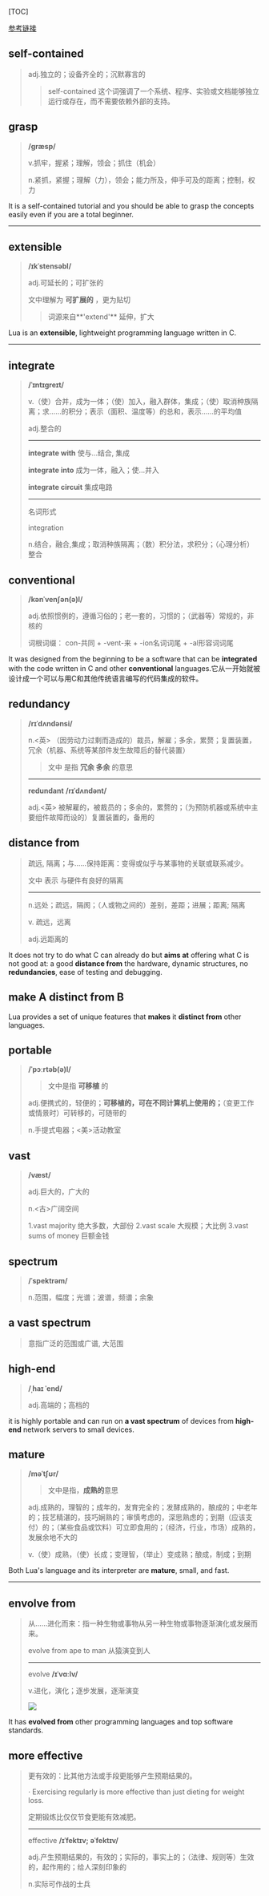 [TOC]

[参考链接](https://www.tutorialspoint.com/lua/index.htm)

## self-contained

> adj.独立的；设备齐全的；沉默寡言的
>
> > self-contained 这个词强调了一个系统、程序、实验或文档能够独立运行或存在，而不需要依赖外部的支持。

## grasp

> **/ɡræsp/**
>
> v.抓牢，握紧；理解，领会；抓住（机会）
>
> n.紧抓，紧握；理解（力），领会；能力所及，伸手可及的距离；控制，权力

It is a self-contained tutorial and you should be able to grasp the concepts easily even if you are a total beginner.

---

## extensible

> **/ɪkˈstensəbl/**
>
> adj.可延长的；可扩张的
>
> 文中理解为 **可扩展的** ，更为贴切
>
> > 词源来自**'extend'** 延伸，扩大

Lua is an **extensible**, lightweight programming language written in C.

---

## integrate

> **/ˈɪntɪɡreɪt/**
>
> v.（使）合并，成为一体；（使）加入，融入群体，集成；（使）取消种族隔离；求……的积分；表示（面积、温度等）的总和，表示……的平均值
>
> adj.整合的
>
> ---
>
> **integrate with** 使与…结合, 集成
>
> **integrate into** 成为一体，融入；使…并入
>
> **integrate circuit** 集成电路
>
> ---
>
> 名词形式
>
> integration	
>
> n.结合，融合,集成；取消种族隔离；（数）积分法，求积分；（心理分析）整合

## conventional

> **/kənˈvenʃən(ə)l/**
>
> adj.依照惯例的，遵循习俗的；老一套的，习惯的；（武器等）常规的，非核的
>
> 词根词缀： con-共同 + -vent-来 + -ion名词词尾 + -al形容词词尾

It was designed from the beginning to be a software that can be **integrated** with the code written in C and other **conventional** languages.它从一开始就被设计成一个可以与用C和其他传统语言编写的代码集成的软件。

## redundancy

> **/rɪˈdʌndənsi/**
>
> n.<英> （因劳动力过剩而造成的）裁员，解雇；多余，累赘；复置装置，冗余（机器、系统等某部件发生故障后的替代装置）
>
> > 文中 是指  **冗余  多余** 的意思
>
> ---
>
> **redundant**	**/rɪˈdʌndənt/**
>
> adj.<英> 被解雇的，被裁员的；多余的，累赘的；（为预防机器或系统中主要组件故障而设的）复置装置的，备用的

## distance from

> 疏远, 隔离；与……保持距离：变得或似乎与某事物的关联或联系减少。
>
> 文中 表示 与硬件有良好的隔离
>
> ---
>
> n.远处；疏远，隔阂；（人或物之间的）差别，差距；进展；距离; 隔离
>
> v.
> 疏远，远离
>
> adj.远距离的

It does not try to do what C can already do but **aims at** offering what C is not good at: a good **distance from** the hardware, dynamic structures, no **redundancies**, ease of testing and debugging. 

## make A distinct from B

Lua provides a set of unique features that **makes** it **distinct from** other languages. 

## portable

> **/ˈpɔːrtəb(ə)l/**
>
> > 文中是指 **可移植** 的
>
> adj.便携式的，轻便的；**可移植的，可在不同计算机上使用的；**（变更工作或情景时）可转移的，可随带的
>
> n.手提式电器；<美>活动教室

## vast

> **/væst/**
>
> adj.巨大的，广大的
>
> n.<古>广阔空间
>
> 1.vast majority 绝大多数，大部份
> 2.vast scale 大规模；大比例
> 3.vast sums of money 巨额金钱

## spectrum

> **/ˈspektrəm/**
>
> n.范围，幅度；光谱；波谱，频谱；余象

## a vast spectrum

>  意指广泛的范围或广谱,  大范围

## high-end

> **/ˌhaɪ ˈend/**
>
> adj.高端的；高档的

it is highly portable and can run on **a vast spectrum** of devices from **high-end** network servers to small devices.

## mature

> **/məˈtʃʊr/**
>
> > 文中是指，**成熟的**意思
>
> adj.成熟的，理智的；成年的，发育完全的；发酵成熟的，酿成的；中老年的；技艺精湛的，技巧娴熟的；审慎考虑的，深思熟虑的；到期（应该支付）的；（某些食品或饮料）可立即食用的；（经济，行业，市场）成熟的，发展余地不大的
>
> v.（使）成熟，（使）长成；变理智，（举止）变成熟；酿成，制成；到期

Both Lua's language and its interpreter are **mature**, small, and fast. 

---

## envolve from

> 从……进化而来：指一种生物或事物从另一种生物或事物逐渐演化或发展而来。
>
> evolve from ape to man 从猿演变到人
>
> ---
>
> evolve	**/ɪˈvɑːlv/**
>
> v.进化，演化；逐步发展，逐渐演变
>
> ![](https://ydlunacommon-cdn.nosdn.127.net/b2539ff8e91fe0b62f0e96b031e0b145.jpg?)

It has **evolved from** other programming languages and top software standards.

## more effective

> 更有效的：比其他方法或手段更能够产生预期结果的。
>
> · Exercising regularly is more effective than just dieting for weight loss.
>
> 定期锻炼比仅仅节食更能有效减肥。
>
> ---
>
> effective 	**/ɪˈfektɪv; əˈfektɪv/**
>
> adj.产生预期结果的，有效的；实际的，事实上的；（法律、规则等）生效的，起作用的；给人深刻印象的
>
> n.实际可作战的士兵
